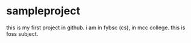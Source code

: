 # sampleproject
this is my first project in github.
i am in fybsc (cs), in mcc college.
this is foss subject.
